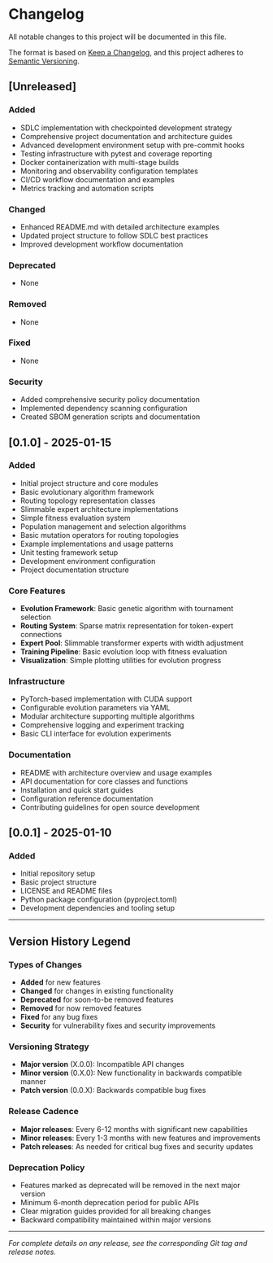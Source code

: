 # Changelog

All notable changes to this project will be documented in this file.

The format is based on [Keep a Changelog](https://keepachangelog.com/en/1.0.0/),
and this project adheres to [Semantic Versioning](https://semver.org/spec/v2.0.0.html).

## [Unreleased]

### Added
- SDLC implementation with checkpointed development strategy
- Comprehensive project documentation and architecture guides
- Advanced development environment setup with pre-commit hooks
- Testing infrastructure with pytest and coverage reporting
- Docker containerization with multi-stage builds
- Monitoring and observability configuration templates
- CI/CD workflow documentation and examples
- Metrics tracking and automation scripts

### Changed
- Enhanced README.md with detailed architecture examples
- Updated project structure to follow SDLC best practices
- Improved development workflow documentation

### Deprecated
- None

### Removed
- None

### Fixed
- None

### Security
- Added comprehensive security policy documentation
- Implemented dependency scanning configuration
- Created SBOM generation scripts and documentation

## [0.1.0] - 2025-01-15

### Added
- Initial project structure and core modules
- Basic evolutionary algorithm framework
- Routing topology representation classes
- Slimmable expert architecture implementations
- Simple fitness evaluation system
- Population management and selection algorithms
- Basic mutation operators for routing topologies
- Example implementations and usage patterns
- Unit testing framework setup
- Development environment configuration
- Project documentation structure

### Core Features
- **Evolution Framework**: Basic genetic algorithm with tournament selection
- **Routing System**: Sparse matrix representation for token-expert connections
- **Expert Pool**: Slimmable transformer experts with width adjustment
- **Training Pipeline**: Basic evolution loop with fitness evaluation
- **Visualization**: Simple plotting utilities for evolution progress

### Infrastructure
- PyTorch-based implementation with CUDA support
- Configurable evolution parameters via YAML
- Modular architecture supporting multiple algorithms
- Comprehensive logging and experiment tracking
- Basic CLI interface for evolution experiments

### Documentation  
- README with architecture overview and usage examples
- API documentation for core classes and functions
- Installation and quick start guides
- Configuration reference documentation
- Contributing guidelines for open source development

## [0.0.1] - 2025-01-10

### Added
- Initial repository setup
- Basic project structure
- LICENSE and README files
- Python package configuration (pyproject.toml)
- Development dependencies and tooling setup

---

## Version History Legend

### Types of Changes
- **Added** for new features
- **Changed** for changes in existing functionality  
- **Deprecated** for soon-to-be removed features
- **Removed** for now removed features
- **Fixed** for any bug fixes
- **Security** for vulnerability fixes and security improvements

### Versioning Strategy
- **Major version** (X.0.0): Incompatible API changes
- **Minor version** (0.X.0): New functionality in backwards compatible manner
- **Patch version** (0.0.X): Backwards compatible bug fixes

### Release Cadence
- **Major releases**: Every 6-12 months with significant new capabilities
- **Minor releases**: Every 1-3 months with new features and improvements  
- **Patch releases**: As needed for critical bug fixes and security updates

### Deprecation Policy
- Features marked as deprecated will be removed in the next major version
- Minimum 6-month deprecation period for public APIs
- Clear migration guides provided for all breaking changes
- Backward compatibility maintained within major versions

---

*For complete details on any release, see the corresponding Git tag and release notes.*